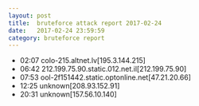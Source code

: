 ```yaml
---
layout: post
title:  bruteforce attack report 2017-02-24
date:   2017-02-24 23:59:59
category: bruteforce report
---
```


* 02:07 colo-215.altnet.lv[195.3.144.215]
* 06:42 212.199.75.90.static.012.net.il[212.199.75.90]
* 07:53 ool-2f151442.static.optonline.net[47.21.20.66]
* 12:25 unknown[208.93.152.91]
* 20:31 unknown[157.56.10.140]
